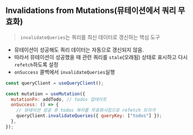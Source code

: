 ## Invalidations from Mutations(뮤테이션에서 쿼리 무효화)

> `invalidateQueries`는 쿼리를 최신 데이터로 갱신하는 핵심 도구

- 뮤테이션이 성공해도 쿼리 데이터는 자동으로 갱신되지 않음.
- 따라서 뮤테이션이 성공했을 때 관련 쿼리를 `stale`(오래됨) 상태로 표시하고 다시 `refetch`하도록 설정
- `onSuccess` 콜백에서 `invalidateQueries`실행

```jsx
const queryClient = useQueryClient();

const mutation = useMutation({
  mutationFn: addTodo, // todos 업데이트
  onSuccess: () => {
    // 뮤테이션 성공 후 todos 쿼리를 무효화시킴으로 refetch 트리거
    queryClient.invalidateQueries({ queryKey: ["todos"] });
  },
});
```
